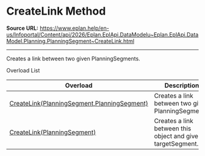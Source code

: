 # CreateLink Method

**Source URL:** https://www.eplan.help/en-us/Infoportal/Content/api/2026/Eplan.EplApi.DataModelu~Eplan.EplApi.DataModel.Planning.PlanningSegment~CreateLink.html

---

Creates a link between two given PlanningSegments.

Overload List

| Overload | Description |
| --- | --- |
| [CreateLink(PlanningSegment,PlanningSegment)](Eplan.EplApi.DataModelu~Eplan.EplApi.DataModel.Planning.PlanningSegment~CreateLink(PlanningSegment,PlanningSegment).html) | Creates a link between two given PlanningSegments. |
| [CreateLink(PlanningSegment)](Eplan.EplApi.DataModelu~Eplan.EplApi.DataModel.Planning.PlanningSegment~CreateLink(PlanningSegment).html) | Creates a link between this object and given targetSegment. |
